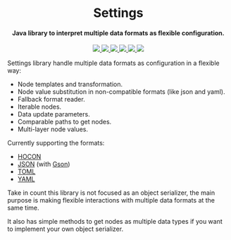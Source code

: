 <h1 align="center">Settings</h1>

<h4 align="center">Java library to interpret multiple data formats as flexible configuration.</h4>

<p align="center">
    <a href="https://www.codefactor.io/repository/github/saicone/settings">
        <img src="https://www.codefactor.io/repository/github/saicone/settings/badge?style=flat-square"/>
    </a>
    <a href="https://github.com/saicone/settings">
        <img src="https://img.shields.io/github/languages/code-size/saicone/settings?logo=github&logoColor=white&style=flat-square"/>
    </a>
    <a href="https://github.com/saicone/settings">
        <img src="https://img.shields.io/tokei/lines/github/saicone/settings?logo=github&logoColor=white&style=flat-square"/>
    </a>
    <a href="https://jitpack.io/#com.saicone/settings">
        <img src="https://jitpack.io/v/com.saicone/settings.svg?style=flat-square"/>
    </a>
    <a href="https://javadoc.saicone.com/settings/">
        <img src="https://img.shields.io/badge/JavaDoc-Online-green?style=flat-square"/>
    </a>
    <a href="https://docs.saicone.com/settings/">
        <img src="https://img.shields.io/badge/Saicone-settings%20Wiki-3b3bb0?logo=github&logoColor=white&style=flat-square"/>
    </a>
</p>

Settings library handle multiple data formats as configuration in a flexible way:

* Node templates and transformation.
* Node value substitution in non-compatible formats (like json and yaml).
* Fallback format reader.
* Iterable nodes.
* Data update parameters.
* Comparable paths to get nodes.
* Multi-layer node values.

Currently supporting the formats:

* [HOCON](https://github.com/lightbend/config/blob/master/HOCON.md)
* [JSON](https://www.json.org/) (with [Gson](https://github.com/google/gson))
* [TOML](https://toml.io/en/v1.0.0)
* [YAML](http://yaml.org/spec/1.1/current.html)

Take in count this library is not focused as an object serializer, the main purpose is making flexible interactions with multiple data formats at the same time.

It also has simple methods to get nodes as multiple data types if you want to implement your own object serializer.